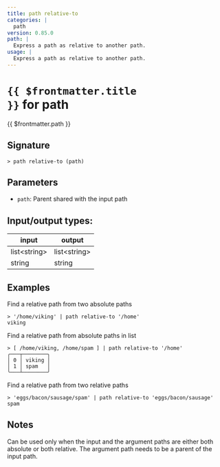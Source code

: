 ```yaml
---
title: path relative-to
categories: |
  path
version: 0.85.0
path: |
  Express a path as relative to another path.
usage: |
  Express a path as relative to another path.
---
```

<!-- This file is automatically generated. Please edit the command in https://github.com/nushell/nushell instead. -->

# <code>{{ $frontmatter.title }}</code> for path

<div class='command-title'>{{ $frontmatter.path }}</div>

## Signature

```> path relative-to (path)```

## Parameters

 -  `path`: Parent shared with the input path


## Input/output types:

| input        | output       |
| ------------ | ------------ |
| list\<string\> | list\<string\> |
| string       | string       |
## Examples

Find a relative path from two absolute paths
```shell
> '/home/viking' | path relative-to '/home'
viking
```

Find a relative path from absolute paths in list
```shell
> [ /home/viking, /home/spam ] | path relative-to '/home'
╭───┬────────╮
│ 0 │ viking │
│ 1 │ spam   │
╰───┴────────╯

```

Find a relative path from two relative paths
```shell
> 'eggs/bacon/sausage/spam' | path relative-to 'eggs/bacon/sausage'
spam
```

## Notes
Can be used only when the input and the argument paths are either both
absolute or both relative. The argument path needs to be a parent of the input
path.